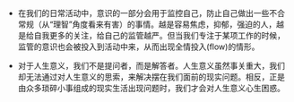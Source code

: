 * 在我们的日常活动中，意识的一部分会用于监控自己，防止自己做出一些不合常规（从“理智”角度看来有害）的事情。越是容易焦虑，抑郁，强迫的人，越是给自我更多的关注，给自己的监管越严。但当我们专注于某项工作的时候，监管的意识也会被投入到活动中来，从而出现全情投入(flow)的情形。


* 对于人生意义，我们不是提问者，而是解答者。人生意义虽然事关重大，我们却无法通过对人生意义的思索，来解决摆在我们面前的现实问题。相反，正是由众多琐碎小事组成的现实生活出现问题时，我们才会对人生意义心生困惑。
